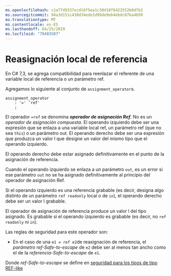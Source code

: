 ```yaml
---
ms.openlocfilehash: c1a77d9337ecd16f5ea1c30d18f6422552b0dfb2
ms.sourcegitcommit: 94a3d151c438d34ede1d99de9eb4ebdc07ba4699
ms.translationtype: MT
ms.contentlocale: es-ES
ms.lasthandoff: 04/25/2019
ms.locfileid: "79483587"
---
```

# <a name="ref-local-reassignment"></a>Reasignación local de referencia

En C# 7,3, se agrega compatibilidad para reenlazar el referente de una variable local de referencia o un parámetro ref.

Agregamos lo siguiente al conjunto de `assignment_operator`s.

```antlr
assignment_operator
    : '=' 'ref'
    ;
```

El operador `=ref` se denomina ***operador de asignación Ref***. No es un *operador de asignación compuesta*. El operando izquierdo debe ser una expresión que se enlaza a una variable local ref, un parámetro ref (que no sea `this`) o un parámetro out. El operando derecho debe ser una expresión que produzca un valor l que designe un valor del mismo tipo que el operando izquierdo.

El operando derecho debe estar asignado definitivamente en el punto de la asignación de referencia.

Cuando el operando izquierdo se enlaza a un parámetro `out`, es un error si ese parámetro `out` no se ha asignado definitivamente al principio del operador de asignación Ref.

Si el operando izquierdo es una referencia grabable (es decir, designa algo distinto de un parámetro `ref readonly` local o de `in`), el operando derecho debe ser un valor l grabable.

El operador de asignación de referencia produce un valor l del tipo asignado. Es grabable si el operando izquierdo es grabable (es decir, no `ref readonly` ni `in`).

Las reglas de seguridad para este operador son:

- En el caso de una `e1 = ref e2`de reasignación de referencia, el *parámetro ref-Safe-to-escape* de `e2` debe ser al menos tan ancho como el de la *referencia-Safe-to-escape* de `e1`.

Donde *ref-Safe-to-escape* se define en [seguridad para los tipos de tipo REF-like](../csharp-7.2/span-safety.md)
